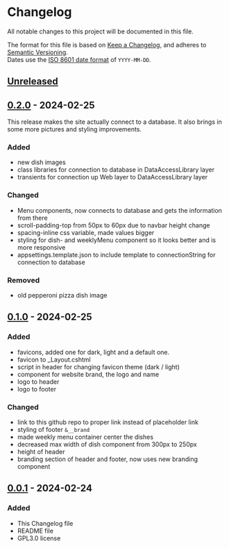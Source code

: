 # Changelog

All notable changes to this project will be documented in this file.

The format for this file is based on [Keep a Changelog](https://keepachangelog.com/en/1.1.0/),
and adheres to [Semantic Versioning](https://semver.org/spec/v2.0.0.html).<br>
Dates use the [ISO 8601 date format](https://www.iso.org/iso-8601-date-and-time-format.html) of `YYYY-MM-DD`.

## [Unreleased]

## [0.2.0] - 2024-02-25

This release makes the site actually connect to a database. It also brings in some more pictures and styling improvements.

### Added

- new dish images
- class libraries for connection to database in DataAccessLibrary layer
- transients for connection up Web layer to DataAccessLibrary layer

### Changed

- Menu components, now connects to database and gets the information from there
- scroll-padding-top from 50px to 60px due to navbar height change
- spacing-inline css variable, made values bigger
- styling for dish- and weeklyMenu component so it looks better and is more responsive
- appsettings.template.json to include template to connectionString for connection to database

### Removed

- old pepperoni pizza dish image

## [0.1.0] - 2024-02-25

### Added

- favicons, added one for dark, light and a default one.
- favicon to _Layout.cshtml
- script in header for changing favicon theme (dark / light)
- component for website brand, the logo and name
- logo to header
- logo to footer

### Changed

- link to this github repo to proper link instead of placeholder link
- styling of footer `&__brand`
- made weekly menu container center the dishes
- decreased max width of dish component from 300px to 250px
- height of header
- branding section of header and footer, now uses new branding component

## [0.0.1] - 2024-02-24

### Added

- This Changelog file
- README file
- GPL3.0 license 

[unreleased]: https://github.com/kimlukasmyrvold/Canthenos/compare/v0.2.0...HEAD
[0.2.0]: https://github.com/kimlukasmyrvold/Canthenos/releases/tag/v0.2.0
[0.1.0]: https://github.com/kimlukasmyrvold/Canthenos/releases/tag/v0.1.0
[0.0.1]: https://github.com/kimlukasmyrvold/Canthenos/releases/tag/v0.0.1
